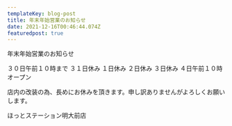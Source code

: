 ```yaml
---
templateKey: blog-post
title: 年末年始営業のお知らせ
date: 2021-12-16T00:46:44.074Z
featuredpost: true
---
```

年末年始営業のお知らせ

３０日午前１０時まで
３１日休み
１日休み
２日休み
３日休み
４日午前１０時オープン

店内の改装の為、長めにお休みを頂きます。申し訳ありませんがよろしくお願いします。

ほっとステーション明大前店